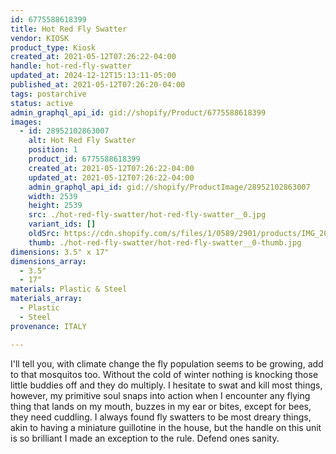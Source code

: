 ```yaml
---
id: 6775588618399
title: Hot Red Fly Swatter
vendor: KIOSK
product_type: Kiosk
created_at: 2021-05-12T07:26:22-04:00
handle: hot-red-fly-swatter
updated_at: 2024-12-12T15:13:11-05:00
published_at: 2021-05-12T07:26:20-04:00
tags: postarchive
status: active
admin_graphql_api_id: gid://shopify/Product/6775588618399
images:
  - id: 28952102863007
    alt: Hot Red Fly Swatter
    position: 1
    product_id: 6775588618399
    created_at: 2021-05-12T07:26:22-04:00
    updated_at: 2021-05-12T07:26:22-04:00
    admin_graphql_api_id: gid://shopify/ProductImage/28952102863007
    width: 2539
    height: 2539
    src: ./hot-red-fly-swatter/hot-red-fly-swatter__0.jpg
    variant_ids: []
    oldSrc: https://cdn.shopify.com/s/files/1/0589/2901/products/IMG_20191126_173903.jpg?v=1620818782
    thumb: ./hot-red-fly-swatter/hot-red-fly-swatter__0-thumb.jpg
dimensions: 3.5" x 17"
dimensions_array:
  - 3.5"
  - 17"
materials: Plastic & Steel
materials_array:
  - Plastic
  - Steel
provenance: ITALY

---
```


I'll tell you, with climate change the fly population seems to be growing, add to that mosquitos too. Without the cold of winter nothing is knocking those little buddies off and they do multiply. I hesitate to swat and kill most things, however, my primitive soul snaps into action when I encounter any flying thing that lands on my mouth, buzzes in my ear or bites, except for bees, they need cuddling. I always found fly swatters to be most dreary things, akin to having a miniature guillotine in the house, but the handle on this unit is so brilliant I made an exception to the rule. Defend ones sanity.
